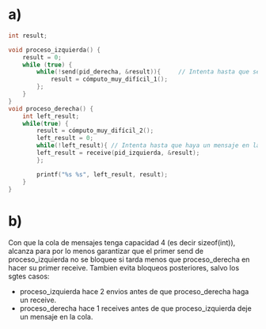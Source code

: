 # a)
```c
int result;

void proceso_izquierda() {
    result = 0;
    while (true) {
        while(!send(pid_derecha, &result)){     // Intenta hasta que se libere la cola (es decir hasta que deje de retornar false)
            result = cómputo_muy_difícil_1();
        };
    }
}
void proceso_derecha() {
    int left_result;
    while(true) {
        result = cómputo_muy_difícil_2();
        left_result = 0;
        while(!left_result){ // Intenta hasta que haya un mensaje en la cola (es decir hasta que deje de retornar false)
        left_result = receive(pid_izquierda, &result);
        };

        printf("%s %s", left_result, result);
    }
}
```

# b)
Con que la cola de mensajes tenga capacidad 4 (es decir sizeof(int)), alcanza para por lo menos garantizar que el primer send de proceso_izquierda no se bloquee si tarda menos que proceso_derecha en hacer su primer receive.
Tambien evita bloqueos posteriores, salvo los sgtes casos:
- proceso_izquierda hace 2 envios antes de que proceso_derecha haga un receive.
- proceso_derecha hace 1 receives antes de que proceso_izquierda deje un mensaje en la cola.
